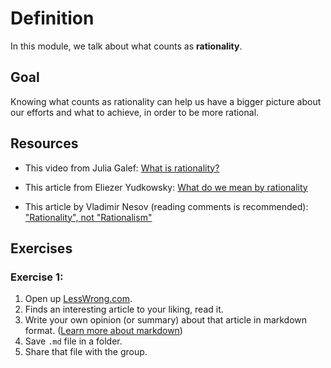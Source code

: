 # Definition

In this module, we talk about what counts as **rationality**.

## Goal

Knowing what counts as rationality can help us have a bigger picture about our efforts and what to achieve, in order to be more rational.

## Resources

- This video from Julia Galef: [What is rationality?](https://www.youtube.com/watch?v=iloTS0wU9qM)

- This article from Eliezer Yudkowsky: [What do we mean by rationality](https://www.lesswrong.com/posts/RcZCwxFiZzE6X7nsv/what-do-we-mean-by-rationality-1)

- This article by Vladimir Nesov (reading comments is recommended): ["Rationality", not "Rationalism"](https://www.lesswrong.com/posts/EbELiWfdE449DWYAk/no)

## Exercises

### Exercise 1:

1. Open up [LessWrong.com](https://lesswrong.com).
2. Finds an interesting article to your liking, read it.
3. Write your own opinion (or summary) about that article in markdown format. ([Learn more about markdown](../../markdown.md))
4. Save `.md` file in a folder.
5. Share that file with the group.
